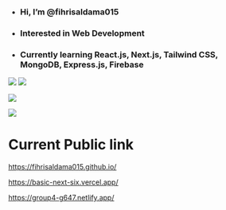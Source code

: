 - ### Hi, I’m @fihrisaldama015
- ### Interested in Web Development
- ### Currently learning React.js, Next.js, Tailwind CSS, MongoDB, Express.js, Firebase

![](http://img.shields.io/badge/-JavaScript-white?logo=javascript&style=flat&logoColor=black&color=F7DF1E)
![](http://img.shields.io/badge/-TypeScript-white?logo=typescript&style=flat&logoColor=white&color=3178C6)
<!-- ![](http://img.shields.io/badge/-Python-white?logo=python&style=flat&logoColor=white&color=3776AB) -->
<!-- ![](http://img.shields.io/badge/-Rust-white?logo=rust&style=flat&logoColor=white&color=000000) -->
<!-- ![](http://img.shields.io/badge/-Java-white?logo=java&style=flat&logoColor=white&color=007396) -->
<!-- ![](http://img.shields.io/badge/-C++-white?logo=cplusplus&style=flat&logoColor=white&color=00599C)<br> -->
![](http://img.shields.io/badge/-React-white?logo=react&style=flat&logoColor=black&color=61DAFB)
<!-- ![](http://img.shields.io/badge/-React%20Native-white?logo=react&style=flat&logoColor=black&color=61DAFB) -->
<!-- ![](http://img.shields.io/badge/-Docker-white?logo=docker&style=flat&logoColor=white&color=2496ED) -->
![](http://img.shields.io/badge/-Next.js-white?logo=next.js&style=flat&logoColor=white&color=000000)


# Current Public link
https://fihrisaldama015.github.io/

https://basic-next-six.vercel.app/

https://group4-g647.netlify.app/
<!---
fihrisaldama015/fihrisaldama015 is a ✨ special ✨ repository because its `README.md` (this file) appears on your GitHub profile.
You can click the Preview link to take a look at your changes.
--->

